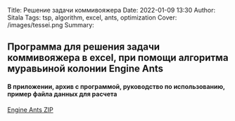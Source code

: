 Title: Решение задачи коммивояжера
Date: 2022-01-09 13:30
Author: Sitala
Tags: tsp, algorithm, excel, ants, optimization
Cover: /images/tessei.png
Summary:

## Программа для решения задачи коммивояжера в excel, при помощи алгоритма муравьиной колонии Engine Ants

#### В приложении, архив с программой, руководство по использованию, пример файла данных для расчета

[Engine Ants ZIP]({static}../documents/Engine_Ants_2021.zip)